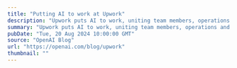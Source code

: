 ```yaml
---
title: "Putting AI to work at Upwork"
description: "Upwork puts AI to work, uniting team members, operations and product development"
summary: "Upwork puts AI to work, uniting team members, operations and product development"
pubDate: "Tue, 20 Aug 2024 10:00:00 GMT"
source: "OpenAI Blog"
url: "https://openai.com/blog/upwork"
thumbnail: ""
---
```



